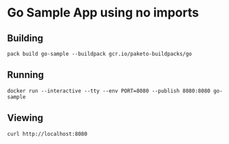 # Go Sample App using no imports

## Building

`pack build go-sample --buildpack gcr.io/paketo-buildpacks/go`

## Running

`docker run --interactive --tty --env PORT=8080 --publish 8080:8080 go-sample`

## Viewing

`curl http://localhost:8080`

